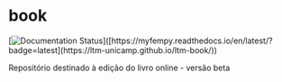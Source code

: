 # book

[![Documentation Status]([https://readthedocs.org/projects/myfempy/badge/?version=latest](https://ltm-unicamp.github.io/ltm-book/))]([https://myfempy.readthedocs.io/en/latest/?badge=latest](https://ltm-unicamp.github.io/ltm-book/))

Repositório destinado à edição do livro online - versão beta
